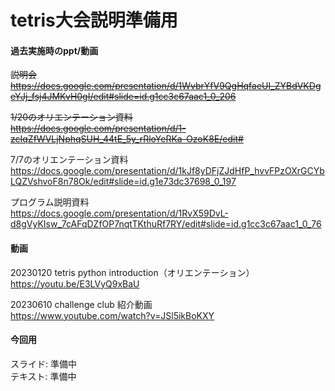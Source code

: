 # tetris大会説明準備用

#### 過去実施時のppt/動画

~~説明会~~  
~~https://docs.google.com/presentation/d/1WvbrYfV9QgHqfaeUI_ZYBdVKDgeYJj_fsj4JMKvH0gI/edit#slide=id.g1cc3c67aac1_0_206~~

~~1/20のオリエンテーション資料~~  
~~https://docs.google.com/presentation/d/1-zcIqZfWVLjNphqSUH_44tE_5y_rRloYeRKa-OzoK8E/edit#~~

7/7のオリエンテーション資料  
https://docs.google.com/presentation/d/1kJf8yDFjZJdHfP_hvvFPzOXrGCYbLQZVshvoF8n78Ok/edit#slide=id.g1e73dc37698_0_197

プログラム説明資料  
https://docs.google.com/presentation/d/1RvX59DvL-d8gVyKIsw_7cAFqDZfOP7nqtTKthuRf7RY/edit#slide=id.g1cc3c67aac1_0_76

#### 動画

20230120 tetris python introduction（オリエンテーション）  
https://youtu.be/E3LVyQ9xBaU

20230610 challenge club 紹介動画  
https://www.youtube.com/watch?v=JSl5ikBoKXY

#### 今回用

スライド: 準備中   
テキスト: 準備中
